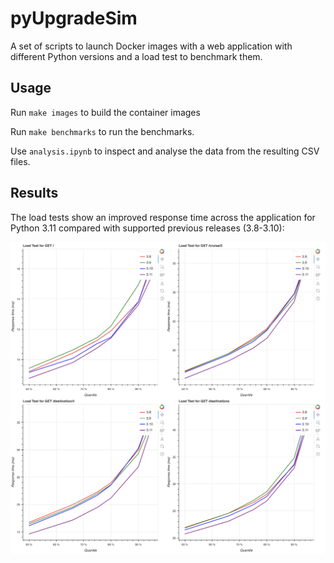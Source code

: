 # pyUpgradeSim

A set of scripts to launch Docker images with a web application with different Python versions and a load test to benchmark them.

## Usage

Run `make images` to build the container images

Run `make benchmarks` to run the benchmarks.

Use `analysis.ipynb` to inspect and analyse the data from the resulting CSV files.

## Results

The load tests show an improved response time across the application for Python 3.11 compared with supported previous releases (3.8-3.10):

![results graphs](results.png)
